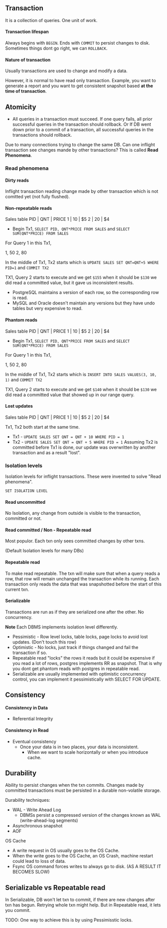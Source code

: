 ## Transaction

It is a collection of queries. One unit of work. 


#### Transaction lifespan

Always begins with `BEGIN`. Ends with `COMMIT` to persist changes to disk. Sometimes things dont go right, we can `ROLLBACK`.

#### Nature of transaction

Usually transactions are used to change and modify a data. 

However, it is normal to have read only transaction. Example, you want to generate a report and you want to get consistent snapshot based **at the time of transaction**.


## Atomicity

- All queries in a transaction must succeed. If one query fails, all prior successful queries in the transaction should rollback. Or If DB went down prior to a commit of a transaction, all successful queries in the transactions should rollback. 


 

Due to many connections trying to change the same DB. Can one inflight transaction see changes mande by other transactions? This is called **Read Phenomena**.


### Read phenomena

#### Dirty reads

Inflight transaction reading change made by other transaction which is not comitted yet (not fully flushed).

#### Non-repeatable reads

Sales table
PID | QNT | PRICE
1   | 10  | $5
2   | 20  | $4

- Begin Tx1, `SELECT PID, QNT*PRICE FROM SALES` and `SELECT SUM(QNT*PRICE) FROM SALES`

For Query 1 in this Tx1,

1, 50
2, 80

In the middle of Tx1, Tx2 starts which is `UPDATE SALES SET QNT=QNT+5 WHERE PID=1` and `COMMIT TX2`

TX1, Query 2 starts to execute and we get `$155` when it should be `$130` we did read a committed value, but it gave us inconsistent results.


- PostgreSQL maintains a version of each row, so the corresponding row is read.
- MySQL and Oracle doesn't maintain any versions but they have undo tables but very expensive to read.

#### Phantom reads


Sales table
PID | QNT | PRICE
1   | 10  | $5
2   | 20  | $4

- Begin Tx1, `SELECT PID, QNT*PRICE FROM SALES` and `SELECT SUM(QNT*PRICE) FROM SALES`

For Query 1 in this Tx1,

1, 50
2, 80

In the middle of Tx1, Tx2 starts which is `INSERT INTO SALES VALUES(3, 10, 1)` and `COMMIT TX2`

TX1, Query 2 starts to execute and we get `$140` when it should be `$130` we did read a committed value that showed up in our range query.


#### Lost updates

Sales table
PID | QNT | PRICE
1   | 10  | $5
2   | 20  | $4


Tx1, Tx2 both start at the same time.
- Tx1 - `UPDATE SALES SET QNT = QNT + 10 WHERE PID = 1`
- Tx2 - `UPDATE SALES SET QNT = QNT + 5 WHERE PID = 1` Assuming Tx2 is committed before Tx1 is done, our update was overwritten by another transaction and as a result "lost".

### Isolation levels

Isolation levels for inflight transactions. These were invented to solve "Read phenomena".

`SET ISOLATION LEVEL`

#### Read uncommitted

No Isolation, any change from outside is visible to the transaction, committed or not.

#### Read committed / Non - Repeatable read

Most populor. Each txn only sees committed changes by other txns.

(Default Isolation levels for many DBs)

#### Repeatable read

To make read repeatable. The txn will make sure that when a query reads a row, that row will remain unchanged the transaction while its running. Each transaction only reads the data that was snapshotted before the start of this current txn.


#### Serializable

Transactions are run as if they are serialized one after the other. No concurrency.

**Note** Each DBMS implements isolation level differently.


- Pessimistic - Row level locks, table locks, page locks to avoid lost updates. (Don't touch this row)
- Optimistic - No locks, just track if things changed and fail the transaction if so.
- Repeatable read "locks" the rows it reads but it could be expensive if you read a lot of rows, postgres implements RR as snapshot. That is why you dont get phantom reads with postgres in repeatable read.
- Serializable are usually implemented with optimistic concurrency control, you can implement it pessimistically with SELECT FOR UPDATE.


## Consistency

#### Consistency in Data

- Referential Integrity


#### Consistency in Read

- Eventual consistency
	- Once your data is in two places, your data is inconsistent.
		- When we want to scale horizontally or when you introduce cache.


## Durability

Ability to persist changes when the txn commits. Changes made by committed transactions must be persisted in a durable non-volatile storage.

Durability techniques:
- WAL - Write Ahead Log
	- DBMSs persist a compressed version of the changes known as WAL (write-ahead-log segments)
- Asynchronous snapshot
- AOF


OS Cache
- A write request in OS usually goes to the OS Cache.
- When the write goes to the OS Cache, an OS Crash, machine restart could lead to loss of data.
- Fsync OS command forces writes to always go to disk. (AS A RESULT IT BECOMES SLOW)


## Serializable vs Repeatable read

In Serializable, DB won't let txn to commit, if there are new changes after txn has begun. Retrying whole txn might help. But in Repeatable read, it lets you commit.

TODO: One way to achieve this is by using Pessimisstic locks.






